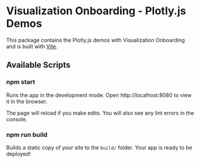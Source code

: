 # Visualization Onboarding - Plotly.js Demos

This package contains the Plotly.js demos with Visualization Onboarding and is built with [Vite](https://www.vitejs.dev/).

## Available Scripts

### npm start

Runs the app in the development mode.
Open http://localhost:8080 to view it in the browser.

The page will reload if you make edits.
You will also see any lint errors in the console.

### npm run build

Builds a static copy of your site to the `build/` folder.
Your app is ready to be deployed!
